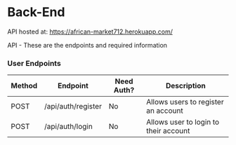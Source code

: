 # Back-End

API hosted at: https://african-market712.herokuapp.com/

API - These are the endpoints and required information

### User Endpoints 

| Method | Endpoint           | Need Auth? | Description                            |
| ------ | ------------------ | ---------- | -------------------------------------- |
| POST   | /api/auth/register | No         | Allows users to register an account    |
| POST   | /api/auth/login    | No         | Allows user to login to their account  |